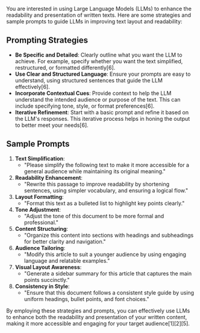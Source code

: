 You are interested in using Large Language Models (LLMs) to enhance the readability and presentation of written texts. Here are some strategies and sample prompts to guide LLMs in improving text layout and readability:

## Prompting Strategies

- **Be Specific and Detailed**: Clearly outline what you want the LLM to achieve. For example, specify whether you want the text simplified, restructured, or formatted differently\[6].
- **Use Clear and Structured Language**: Ensure your prompts are easy to understand, using structured sentences that guide the LLM effectively\[6].
- **Incorporate Contextual Cues**: Provide context to help the LLM understand the intended audience or purpose of the text. This can include specifying tone, style, or format preferences\[6].
- **Iterative Refinement**: Start with a basic prompt and refine it based on the LLM's responses. This iterative process helps in honing the output to better meet your needs\[6].

## Sample Prompts

1. **Text Simplification**:
   - "Please simplify the following text to make it more accessible for a general audience while maintaining its original meaning."
2. **Readability Enhancement**:
   - "Rewrite this passage to improve readability by shortening sentences, using simpler vocabulary, and ensuring a logical flow."
3. **Layout Formatting**:
   - "Format this text as a bulleted list to highlight key points clearly."
4. **Tone Adjustment**:
   - "Adjust the tone of this document to be more formal and professional."
5. **Content Structuring**:
   - "Organize this content into sections with headings and subheadings for better clarity and navigation."
6. **Audience Tailoring**:
   - "Modify this article to suit a younger audience by using engaging language and relatable examples."
7. **Visual Layout Awareness**:
   - "Generate a sidebar summary for this article that captures the main points succinctly."
8. **Consistency in Style**:
   - "Ensure that this document follows a consistent style guide by using uniform headings, bullet points, and font choices."

By employing these strategies and prompts, you can effectively use LLMs to enhance both the readability and presentation of your written content, making it more accessible and engaging for your target audience\[1]\[2]\[5].

&#x20;
